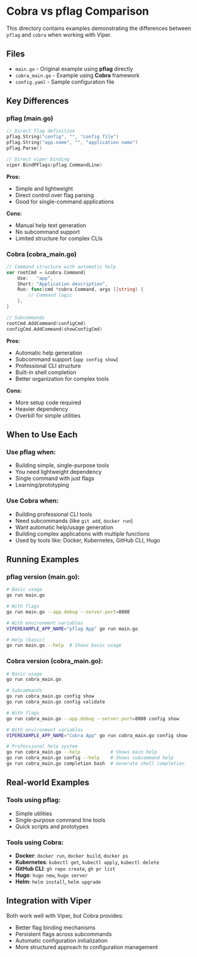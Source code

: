 # Cobra vs pflag Comparison

This directory contains examples demonstrating the differences between `pflag` and `cobra` when working with Viper.

## Files

- `main.go` - Original example using **pflag** directly
- `cobra_main.go` - Example using **Cobra** framework
- `config.yaml` - Sample configuration file

## Key Differences

### pflag (main.go)
```go
// Direct flag definition
pflag.String("config", "", "config file")
pflag.String("app.name", "", "application name")
pflag.Parse()

// Direct viper binding
viper.BindPFlags(pflag.CommandLine)
```

**Pros:**
- Simple and lightweight
- Direct control over flag parsing
- Good for single-command applications

**Cons:**
- Manual help text generation
- No subcommand support
- Limited structure for complex CLIs

### Cobra (cobra_main.go)
```go
// Command structure with automatic help
var rootCmd = &cobra.Command{
    Use:   "app",
    Short: "Application description",
    Run: func(cmd *cobra.Command, args []string) {
        // Command logic
    },
}

// Subcommands
rootCmd.AddCommand(configCmd)
configCmd.AddCommand(showConfigCmd)
```

**Pros:**
- Automatic help generation
- Subcommand support (`app config show`)
- Professional CLI structure
- Built-in shell completion
- Better organization for complex tools

**Cons:**
- More setup code required
- Heavier dependency
- Overkill for simple utilities

## When to Use Each

### Use pflag when:
- Building simple, single-purpose tools
- You need lightweight dependency
- Single command with just flags
- Learning/prototyping

### Use Cobra when:
- Building professional CLI tools
- Need subcommands (like `git add`, `docker run`)
- Want automatic help/usage generation
- Building complex applications with multiple functions
- Used by tools like: Docker, Kubernetes, GitHub CLI, Hugo

## Running Examples

### pflag version (main.go):
```bash
# Basic usage
go run main.go

# With flags
go run main.go --app.debug --server.port=8080

# With environment variables
VIPEREXAMPLE_APP_NAME="pflag App" go run main.go

# Help (basic)
go run main.go --help  # Shows basic usage
```

### Cobra version (cobra_main.go):
```bash
# Basic usage
go run cobra_main.go

# Subcommands
go run cobra_main.go config show
go run cobra_main.go config validate

# With flags
go run cobra_main.go --app.debug --server.port=8080 config show

# With environment variables
VIPEREXAMPLE_APP_NAME="Cobra App" go run cobra_main.go config show

# Professional help system
go run cobra_main.go --help           # Shows main help
go run cobra_main.go config --help    # Shows subcommand help
go run cobra_main.go completion bash  # Generate shell completion
```

## Real-world Examples

### Tools using pflag:
- Simple utilities
- Single-purpose command line tools
- Quick scripts and prototypes

### Tools using Cobra:
- **Docker**: `docker run`, `docker build`, `docker ps`
- **Kubernetes**: `kubectl get`, `kubectl apply`, `kubectl delete`
- **GitHub CLI**: `gh repo create`, `gh pr list`
- **Hugo**: `hugo new`, `hugo server`
- **Helm**: `helm install`, `helm upgrade`

## Integration with Viper

Both work well with Viper, but Cobra provides:
- Better flag binding mechanisms
- Persistent flags across subcommands
- Automatic configuration initialization
- More structured approach to configuration management